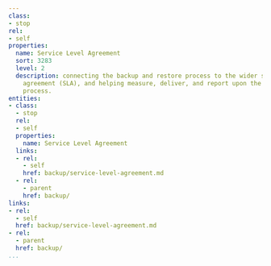 ```yaml
---
class:
- stop
rel:
- self
properties:
  name: Service Level Agreement
  sort: 3283
  level: 2
  description: connecting the backup and restore process to the wider service level
    agreement (SLA), and helping measure, deliver, and report upon the entire backup
    process.
entities:
- class:
  - stop
  rel:
  - self
  properties:
    name: Service Level Agreement
  links:
  - rel:
    - self
    href: backup/service-level-agreement.md
  - rel:
    - parent
    href: backup/
links:
- rel:
  - self
  href: backup/service-level-agreement.md
- rel:
  - parent
  href: backup/
...
```

